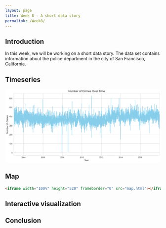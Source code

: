 ```yaml
---
layout: page
title: Week 8 - A short data story
permalink: /Week8/
---
```

## Introduction
In this week, we will be working on a short data story. The data set contains information about the police department in the city of San Francisco, California.

## Timeseries
![alt text](TS.png)

## Map
```html
<iframe width="100%" height="520" frameborder="0" src="map.html"></iframe>
```

## Interactive visualization

## Conclusion